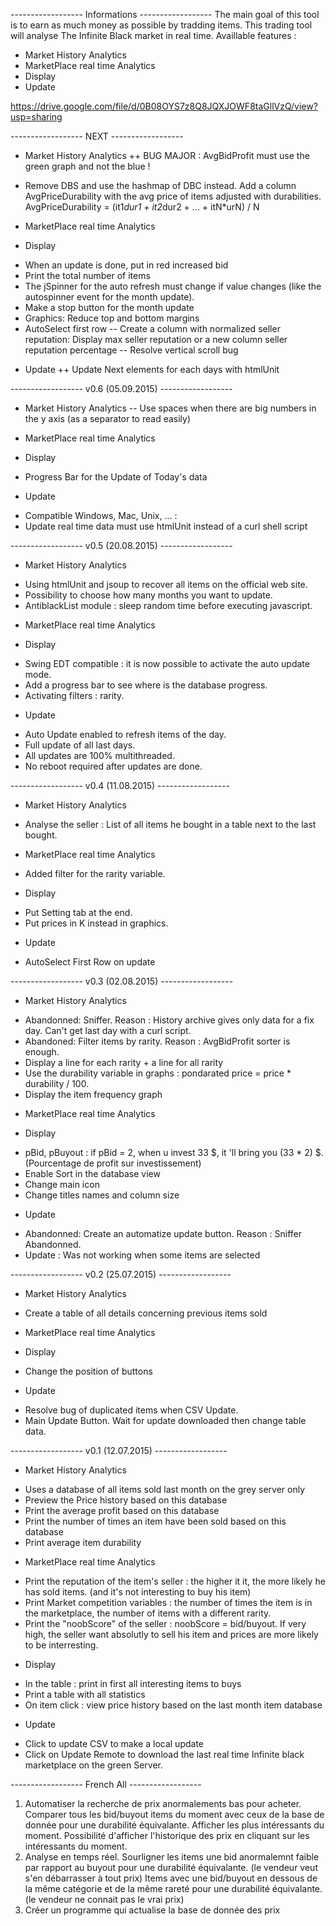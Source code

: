 ------------------ Informations ------------------
The main goal of this tool is to earn as much money as possible by tradding items.
This trading tool will analyse The Infinite Black market in real time.
Availlable features :
- Market History Analytics
- MarketPlace real time Analytics
- Display
- Update

https://drive.google.com/file/d/0B08OYS7z8Q8JQXJOWF8taGllVzQ/view?usp=sharing


------------------ NEXT ------------------
* Market History Analytics
++ BUG MAJOR : AvgBidProfit must use the green graph and not the blue !
- Remove DBS and use the hashmap of DBC instead.
Add a column AvgPriceDurability with the avg price of items adjusted with durabilities. AvgPriceDurability = (it1*dur1 + it2*dur2 + ... + itN*urN) / N

* MarketPlace real time Analytics

* Display
- When an update is done, put in red increased bid
- Print the total number of items
- The jSpinner for the auto refresh must change if value changes (like the autospinner event for the month update).
- Make a stop button for the month update
- Graphics: Reduce top and bottom margins
- AutoSelect first row
-- Create a column with normalized seller reputation: Display max seller reputation or a new column seller reputation percentage
-- Resolve vertical scroll bug

* Update
++ Update Next elements for each days with htmlUnit


------------------ v0.6 (05.09.2015) ------------------
* Market History Analytics
-- Use spaces when there are big numbers in the y axis (as a separator to read easily)

* MarketPlace real time Analytics

* Display
- Progress Bar for the Update of Today's data

* Update
- Compatible Windows, Mac, Unix, ... : 
- Update real time data must use htmlUnit instead of a curl shell script

------------------ v0.5 (20.08.2015) ------------------
* Market History Analytics
- Using htmlUnit and jsoup to recover all items on the official web site.
- Possibility to choose how many months you want to update.
- AntiblackList module : sleep random  time before executing javascript.

* MarketPlace real time Analytics

* Display
- Swing EDT compatible : it is now possible to activate the auto update mode.
- Add a progress bar to see where is the database progress.
- Activating filters : rarity.

* Update
- Auto Update enabled to refresh items of the day.
- Full update of all last days.
- All updates are 100% multithreaded.
- No reboot required after updates are done.


------------------ v0.4 (11.08.2015) ------------------
* Market History Analytics
- Analyse the seller : List of all items he bought in a table next to the last bought.

* MarketPlace real time Analytics
- Added filter for the rarity variable.

* Display
- Put Setting tab at the end.
- Put prices in K instead in graphics.

* Update
- AutoSelect First Row on update


------------------ v0.3 (02.08.2015) ------------------
* Market History Analytics
- Abandonned: Sniffer. Reason : History archive gives only data for a fix day. Can't get last day with a curl script.
- Abandoned: Filter items by rarity. Reason : AvgBidProfit sorter is enough.
- Display a line for each rarity + a line for all rarity
- Use the durability variable in graphs : pondarated price = price * durability / 100.
- Display the item frequency graph

* MarketPlace real time Analytics

* Display
- pBid, pBuyout : if pBid = 2, when u invest 33 $, it 'll bring you (33 * 2) $. (Pourcentage de profit sur investissement)
- Enable Sort in the database view
- Change main icon
- Change titles names and column size

* Update
- Abandonned: Create an automatize update button. Reason : Sniffer Abandonned.
- Update : Was not working when some items are selected




------------------ v0.2 (25.07.2015) ------------------
* Market History Analytics
- Create a table of all details concerning previous items sold

* MarketPlace real time Analytics

* Display
- Change the position of buttons

* Update
- Resolve bug of duplicated items when CSV Update.
- Main Update Button. Wait for update downloaded then change table data.





------------------ v0.1 (12.07.2015) ------------------

* Market History Analytics
- Uses a database of all items sold last month on the grey server only
- Preview the Price history based on this database
- Print the average profit based on this database
- Print the number of times an item have been sold based on this database
- Print average item durability

* MarketPlace real time Analytics
- Print the reputation of the item's seller : the higher it it, the more likely he has sold items. (and it's not interesting to buy his item)
- Print Market competition variables : the number of times the item is in the marketplace, the number of items with a different rarity.
- Print the "noobScore" of the seller : noobScore = bid/buyout. If very high, the seller want absolutly to sell his item and prices are more likely to be interresting.

* Display
- In the table : print in first all interesting items to buys
- Print a table with all statistics
- On item click : view price history based on the last month item database

* Update
- Click to update CSV to make a local update
- Click on Update Remote to download the last real time Infinite black marketplace on the green Server.




------------------ French All ------------------


1) Automatiser la recherche de prix anormalements bas pour acheter.
	Comparer tous les bid/buyout items du moment avec ceux de la base de donnée pour une durabilité équivalante.
	Afficher les plus intéressants du moment.
	Possibilité d'afficher l'historique des prix en cliquant sur les intéressants du moment.
2) Analyse en temps réel.
	Sourligner les items une bid anormalemnt faible par rapport au buyout pour une durabilité équivalante. (le vendeur veut s'en débarrasser à tout prix)
	Items avec une bid/buyout en dessous de la même catégorie et de la même rareté pour une durabilité équivalante. (le vendeur ne connait pas le vrai prix)
3) Créer un programme qui actualise la base de donnée des prix
